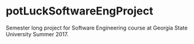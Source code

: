 # potLuckSoftwareEngProject
Semester long project for Software Engineering course at Georgia State University Summer 2017. 
